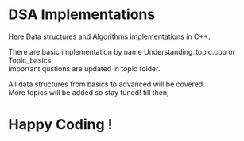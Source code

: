 # DSA Implementations
Here Data structures and Algorithms implementations in C++.

There are basic implementation by name Understanding_topic.cpp or Topic_basics.\
Important qustions are updated in topic folder. 

All data structures from basics to advanced will be covered.\
More topics will be added so stay tuned! till then, 
# Happy Coding !
